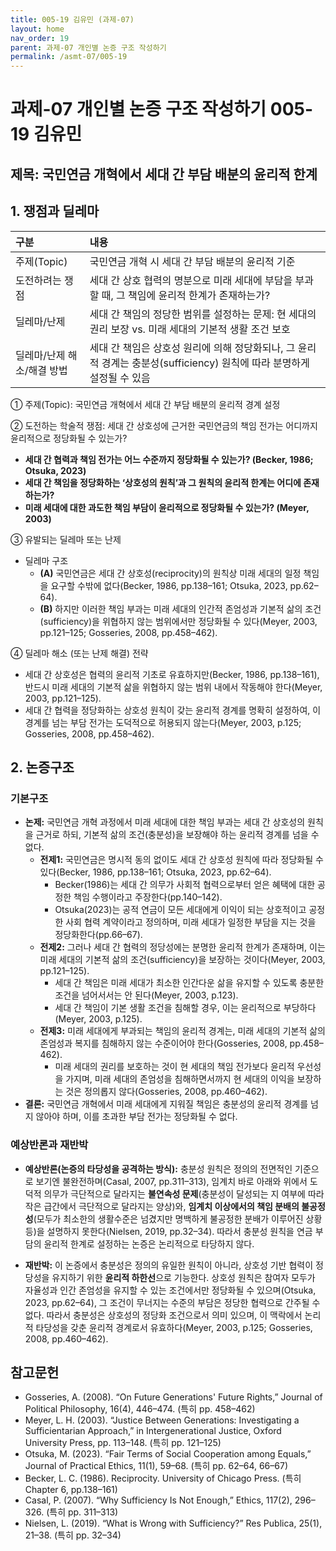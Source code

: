 ```yaml
---
title: 005-19 김유민 (과제-07)
layout: home
nav_order: 19
parent: 과제-07 개인별 논증 구조 작성하기
permalink: /asmt-07/005-19
---
```


# 과제-07 개인별 논증 구조 작성하기 005-19 김유민

## 제목: 국민연금 개혁에서 세대 간 부담 배분의 윤리적 한계

## 1. 쟁점과 딜레마

| 구분 | 내용 |
|:---|:---|
| 주제(Topic) | 국민연금 개혁 시 세대 간 부담 배분의 윤리적 기준 |
| 도전하려는 쟁점 | 세대 간 상호 협력의 명분으로 미래 세대에 부담을 부과할 때, 그 책임에 윤리적 한계가 존재하는가? |
| 딜레마/난제 | 세대 간 책임의 정당한 범위를 설정하는 문제: 현 세대의 권리 보장 vs. 미래 세대의 기본적 생활 조건 보호 |
| 딜레마/난제 해소/해결 방법 | 세대 간 책임은 상호성 원리에 의해 정당화되나, 그 윤리적 경계는 충분성(sufficiency) 원칙에 따라 분명하게 설정될 수 있음 |

① 주제(Topic): 국민연금 개혁에서 세대 간 부담 배분의 윤리적 경계 설정

② 도전하는 학술적 쟁점: 세대 간 상호성에 근거한 국민연금의 책임 전가는 어디까지 윤리적으로 정당화될 수 있는가?

- **세대 간 협력과 책임 전가는 어느 수준까지 정당화될 수 있는가? (Becker, 1986; Otsuka, 2023)**  
- **세대 간 책임을 정당화하는 ‘상호성의 원칙’과 그 원칙의 윤리적 한계는 어디에 존재하는가?**  
- **미래 세대에 대한 과도한 책임 부담이 윤리적으로 정당화될 수 있는가? (Meyer, 2003)**

③ 유발되는 딜레마 또는 난제

- 딜레마 구조
  - **(A)** 국민연금은 세대 간 상호성(reciprocity)의 원칙상 미래 세대의 일정 책임을 요구할 수밖에 없다(Becker, 1986, pp.138–161; Otsuka, 2023, pp.62–64).
  - **(B)** 하지만 이러한 책임 부과는 미래 세대의 인간적 존엄성과 기본적 삶의 조건(sufficiency)을 위협하지 않는 범위에서만 정당화될 수 있다(Meyer, 2003, pp.121–125; Gosseries, 2008, pp.458–462).

④ 딜레마 해소 (또는 난제 해결) 전략

- 세대 간 상호성은 협력의 윤리적 기초로 유효하지만(Becker, 1986, pp.138–161), 반드시 미래 세대의 기본적 삶을 위협하지 않는 범위 내에서 작동해야 한다(Meyer, 2003, pp.121–125).
- 세대 간 협력을 정당화하는 상호성 원칙이 갖는 윤리적 경계를 명확히 설정하여, 이 경계를 넘는 부담 전가는 도덕적으로 허용되지 않는다(Meyer, 2003, p.125; Gosseries, 2008, pp.458–462).

## 2. 논증구조

### 기본구조

- **논제:** 국민연금 개혁 과정에서 미래 세대에 대한 책임 부과는 세대 간 상호성의 원칙을 근거로 하되, 기본적 삶의 조건(충분성)을 보장해야 하는 윤리적 경계를 넘을 수 없다.
  - **전제1:** 국민연금은 명시적 동의 없이도 세대 간 상호성 원칙에 따라 정당화될 수 있다(Becker, 1986, pp.138–161; Otsuka, 2023, pp.62–64).
    - Becker(1986)는 세대 간 의무가 사회적 협력으로부터 얻은 혜택에 대한 공정한 책임 수행이라고 주장한다(pp.140–142).
    - Otsuka(2023)는 공적 연금이 모든 세대에게 이익이 되는 상호적이고 공정한 사회 협력 계약이라고 정의하며, 미래 세대가 일정한 부담을 지는 것을 정당화한다(pp.66–67).
  - **전제2:** 그러나 세대 간 협력의 정당성에는 분명한 윤리적 한계가 존재하며, 이는 미래 세대의 기본적 삶의 조건(sufficiency)을 보장하는 것이다(Meyer, 2003, pp.121–125).
    - 세대 간 책임은 미래 세대가 최소한 인간다운 삶을 유지할 수 있도록 충분한 조건을 넘어서서는 안 된다(Meyer, 2003, p.123).
    - 세대 간 책임이 기본 생활 조건을 침해할 경우, 이는 윤리적으로 부당하다(Meyer, 2003, p.125).
  - **전제3:** 미래 세대에게 부과되는 책임의 윤리적 경계는, 미래 세대의 기본적 삶의 존엄성과 복지를 침해하지 않는 수준이어야 한다(Gosseries, 2008, pp.458–462).
      - 미래 세대의 권리를 보호하는 것이 현 세대의 책임 전가보다 윤리적 우선성을 가지며, 미래 세대의 존엄성을 침해하면서까지 현 세대의 이익을 보장하는 것은 정의롭지 않다(Gosseries, 2008, pp.460–462).
- **결론:** 국민연금 개혁에서 미래 세대에게 지워질 책임은 충분성의 윤리적 경계를 넘지 않아야 하며, 이를 초과한 부담 전가는 정당화될 수 없다.  

### 예상반론과 재반박

- **예상반론(논증의 타당성을 공격하는 방식):** 충분성 원칙은 정의의 전면적인 기준으로 보기엔 불완전하며(Casal, 2007, pp.311–313), 임계치 바로 아래와 위에서 도덕적 의무가 극단적으로 달라지는 **불연속성 문제**(충분성이 달성되는 지 여부에 따라 작은 급간에서 극단적으로 달라지는 양상)와, **임계치 이상에서의 책임 분배의 불공정성**(모두가 최소한의 생활수준은 넘겼지만 명백하게 불공정한 분배가 이루어진 상황 등)을 설명하지 못한다(Nielsen, 2019, pp.32–34). 따라서 충분성 원칙을 연금 부담의 윤리적 한계로 설정하는 논증은 논리적으로 타당하지 않다.

- **재반박:** 이 논증에서 충분성은 정의의 유일한 원칙이 아니라, 상호성 기반 협력이 정당성을 유지하기 위한 **윤리적 하한선**으로 기능한다. 상호성 원칙은 참여자 모두가 자율성과 인간 존엄성을 유지할 수 있는 조건에서만 정당화될 수 있으며(Otsuka, 2023, pp.62–64), 그 조건이 무너지는 수준의 부담은 정당한 협력으로 간주될 수 없다. 따라서 충분성은 상호성의 정당화 조건으로서 의미 있으며, 이 맥락에서 논리적 타당성을 갖춘 윤리적 경계로서 유효하다(Meyer, 2003, p.125; Gosseries, 2008, pp.460–462).



## 참고문헌

- Gosseries, A. (2008). “On Future Generations' Future Rights,” Journal of Political Philosophy, 16(4), 446–474. (특히 pp. 458–462)
- Meyer, L. H. (2003). “Justice Between Generations: Investigating a Sufficientarian Approach,” in Intergenerational Justice, Oxford University Press, pp. 113–148. (특히 pp. 121–125)
- Otsuka, M. (2023). “Fair Terms of Social Cooperation among Equals,” Journal of Practical Ethics, 11(1), 59–68. (특히 pp. 62–64, 66–67)
- Becker, L. C. (1986). Reciprocity. University of Chicago Press. (특히 Chapter 6, pp.138–161)
- Casal, P. (2007). “Why Sufficiency Is Not Enough,” Ethics, 117(2), 296–326. (특히 pp. 311–313)
- Nielsen, L. (2019). “What is Wrong with Sufficiency?” Res Publica, 25(1), 21–38. (특히 pp. 32–34)